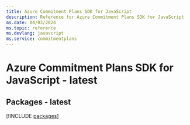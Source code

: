 ```yaml
---
title: Azure Commitment Plans SDK for JavaScript
description: Reference for Azure Commitment Plans SDK for JavaScript
ms.date: 04/03/2024
ms.topic: reference
ms.devlang: javascript
ms.service: commitmentplans
---
```

# Azure Commitment Plans SDK for JavaScript - latest
## Packages - latest
[!INCLUDE [packages](commitment-plans-index.md)]